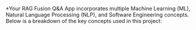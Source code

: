*Your RAG Fusion Q&A App incorporates multiple Machine Learning (ML), Natural Language Processing (NLP), and Software Engineering concepts. Below is a breakdown of the key concepts used in this project:

